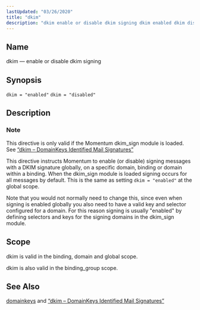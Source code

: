 ```yaml
---
lastUpdated: "03/26/2020"
title: "dkim"
description: "dkim enable or disable dkim signing dkim enabled dkim disabled This directive is only valid if the Momentum dkim sign module is loaded See Section 14 27 dkim Domain Keys Identified Mail Signatures This directive instructs Momentum to enable or disable signing messages with a DKIM signature globally on a..."
---
```


<a name="conf.ref.dkim"></a> 
## Name

dkim — enable or disable dkim signing

## Synopsis

`dkim = "enabled"`
`dkim = "disabled"`

<a name="idp8942800"></a> 
## Description

### Note

This directive is only valid if the Momentum dkim_sign module is loaded. See [“dkim – DomainKeys Identified Mail Signatures”](/momentum/3/3-reference/modules-dkim)

This directive instructs Momentum to enable (or disable) signing messages with a DKIM signature globally, on a specific domain, binding or domain within a binding. When the dkim_sign module is loaded signing occurs for all messages by default. This is the same as setting `dkim = "enabled"` at the global scope.

Note that you would not normally need to change this, since even when signing is enabled globally you also need to have a valid key and selector configured for a domain. For this reason signing is usually "enabled" by defining selectors and keys for the signing domains in the dkim_sign module.

<a name="idp8947632"></a> 
## Scope

dkim is valid in the binding, domain and global scope.

dkim is also valid in the binding_group scope.

<a name="idp8950080"></a> 
## See Also

[domainkeys](/momentum/3/3-reference/3-reference-conf-ref-domainkeys) and [“dkim – DomainKeys Identified Mail Signatures”](/momentum/3/3-reference/modules-dkim)